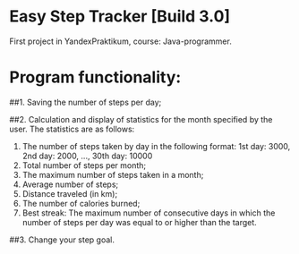 # Easy Step Tracker [Build 3.0]
First project in YandexPraktikum, course: Java-programmer.

# Program functionality:
##1. Saving the number of steps per day;

##2. Calculation and display of statistics for the month specified by the user. The statistics are as follows:
  1) The number of steps taken by day in the following format:
        1st day: 3000, 2nd day: 2000, ..., 30th day: 10000
  2) Total number of steps per month;
  3) The maximum number of steps taken in a month;
  4) Average number of steps;
  5) Distance traveled (in km);
  6) The number of calories burned;
  7) Best streak: The maximum number of consecutive days in which the number of steps per day was equal to or higher than the target.

##3. Change your step goal.
